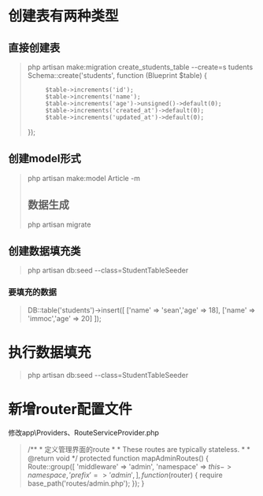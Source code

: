 # 创建表有两种类型

## 直接创建表

> php artisan make:migration create\_students\_table --create=s tudents
>   Schema::create\('students', function \(Blueprint $table\) {
> 
> ```
>      $table->increments('id');
>      $table->increments('name');
>      $table->increments('age')->unsigned()->default(0);
>      $table->increments('created_at')->default(0);
>      $table->increments('updated_at')->default(0);
> ```
> 
> }\);

## 创建model形式

> php artisan make:model Article -m
> 
> ## 数据生成
> 
> php artisan migrate

## 创建数据填充类

> php artisan db:seed --class=StudentTableSeeder

### 要填充的数据

> DB::table\('students'\)-&gt;insert\(\[
> \['name' =&gt; 'sean','age' =&gt; 18\],
> \['name' =&gt; 'immoc','age' =&gt; 20\]
> \]\);

# 执行数据填充

> php artisan db:seed --class=StudentTableSeeder

# 新增router配置文件

修改app\Providers、RouteServiceProvider.php
>/**
>     * 定义管理界面的route
>     *
>     * These routes are typically stateless.
>     *
>     * @return void
>     */
>    protected function mapAdminRoutes()
>    {
>       Route::group([
>            'middleware' => 'admin',
>            'namespace' => $this->namespace,
>            'prefix' => 'admin',
>        ], function ($router) {
>            require base_path('routes/admin.php');
>        });
>    }
